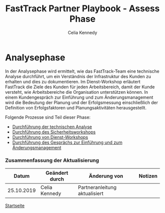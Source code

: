 ﻿---  
# required metadata  
title: FastTrack Partner Playbook - Assess Phase 
description: FastTrack Partner Playbook - Assess Phase Overview
author: Celia Kennedy
ms.author: v-cekenn
manager: pagrim
ms.date: 9/24/2019  
ms.topic: partner-playbook  
ms.prod: non-product-specific  
ms.custom: partner-playbook  
ft.audience: partner  
ft.owner: pagrim
---  

# Analysephase

In der Analysephase wird ermittelt, wie das FastTrack-Team eine technische Analyse durchführt, um ein Verständnis der Infrastruktur des Kunden zu erhalten und dies zu dokumentieren. Im Dienst-Workshop erläutert FastTrack die Ziele des Kunden für jeden Arbeitsbereich, damit der Kunde versteht, wie Arbeitsbereiche die Organisation unterstützen können. In einem Kundengespräch zur Einführung und zum Änderungsmanagement wird die Bedeutung der Planung und der Erfolgsmessung einschließlich der Definition von Erfolgsfaktoren und Planungsaktivitäten herausgestellt.

Folgende Prozesse sind Teil dieser Phase:

- [Durchführung der technischen Analyse](assess-conduct-technical-assessment-partner-de.md)
- [Durchführung des Sicherheitsworkshops](assess-conduct-security-workshop-partner-de.md)
- [Durchführung von Dienst-Workshops](assess-conduct-services-workshops-partner-de.md)
- [Durchführung des Gesprächs zur Einführung und zum Änderungsmanagement](assess-conduct-adoption-and-change-management-conversation-partner-de.md)

### Zusammenfassung der Aktualisierung

|Datum|Geändert durch|Änderung von|Notizen|
|---------|---------------|----------------------------|-------------|
|25.10.2019| Celia Kennedy| Partneranleitung aktualisiert| |

[Startseite](http://partner-docs.microsoft.com)
